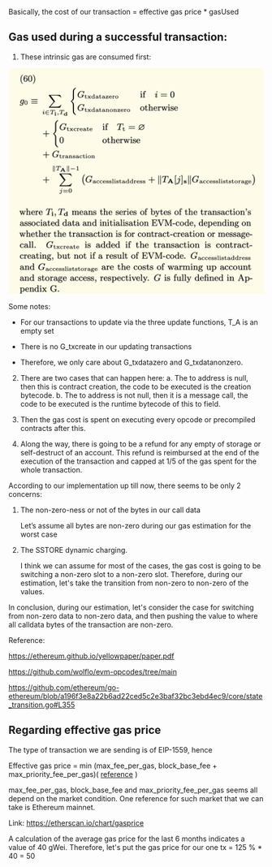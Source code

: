 Basically, the cost of our transaction = effective gas price \* gasUsed

## Gas used during a successful transaction:

1. These intrinsic gas are consumed first:

![Intrinsic Gas](./img/Pasted%20Graphic.png)

Some notes:

- For our transactions to update via the three update functions, T_A is an empty set

- There is no G_txcreate in our updating transactions

- Therefore, we only care about G_txdatazero and G_txdatanonzero.

2. There are two cases that can happen here:
   a. The to address is null, then this is contract creation, the code to be executed is the creation bytecode.
   b. The to address is not null, then it is a message call, the code to be executed is the runtime bytecode of this to field.

3. Then the gas cost is spent on executing every opcode or precompiled contracts after this.

4. Along the way, there is going to be a refund for any empty of storage or self-destruct of an account. This refund is reimbursed at the end of the execution of the transaction and capped at 1/5 of the gas spent for the whole transaction.

According to our implementation up till now, there seems to be only 2 concerns:

1. The non-zero-ness or not of the bytes in our call data

   Let’s assume all bytes are non-zero during our gas estimation for the worst case

2. The SSTORE dynamic charging.

   I think we can assume for most of the cases, the gas cost is going to be switching a non-zero slot to a non-zero slot.
   Therefore, during our estimation, let's take the transition from non-zero to non-zero of the values.

In conclusion, during our estimation, let's consider the case for switching from non-zero data to non-zero data, and then pushing the value to where all calldata bytes of the transaction are non-zero.

Reference:

https://ethereum.github.io/yellowpaper/paper.pdf

https://github.com/wolflo/evm-opcodes/tree/main

https://github.com/ethereum/go-ethereum/blob/a196f3e8a22b6ad22ced5c2e3baf32bc3ebd4ec9/core/state_transition.go#L355

## Regarding effective gas price

The type of transaction we are sending is of EIP-1559, hence

Effective gas price = min (max_fee_per_gas, block_base_fee + max_priority_fee_per_gas)(
[reference](https://github.com/ethereum/EIPs/blob/2e05704d86356ff23eb5eb7136e5d9fc7eac0545/EIPS/eip-1559.md?plain=1#L224)
)

max_fee_per_gas, block_base_fee and max_priority_fee_per_gas seems all depend on the market condition. One reference for such market that we can take is Ethereum mainnet.

Link: https://etherscan.io/chart/gasprice

A calculation of the average gas price for the last 6 months indicates a value of 40 gWei.
Therefore, let's put the gas price for our one tx = 125 % \* 40 = 50
